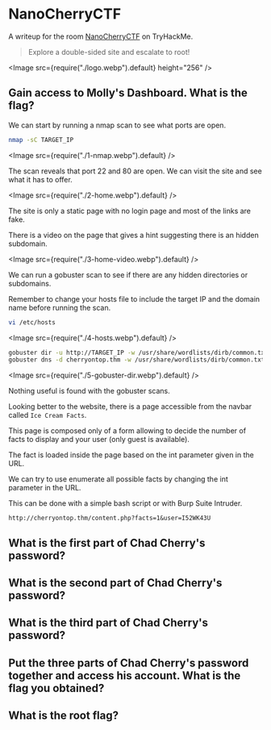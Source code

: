 # NanoCherryCTF

A writeup for the room [NanoCherryCTF](https://tryhackme.com/r/room/nanocherryctf) on TryHackMe.

> Explore a double-sided site and escalate to root!

<Image src={require("./logo.webp").default} height="256" />

## Gain access to Molly's Dashboard. What is the flag?

We can start by running a nmap scan to see what ports are open.

```sh
nmap -sC TARGET_IP
```

<Image src={require("./1-nmap.webp").default} />

The scan reveals that port 22 and 80 are open. We can visit the site and see what it has to offer.

<Image src={require("./2-home.webp").default} />

The site is only a static page with no login page and most of the links are fake.

There is a video on the page that gives a hint suggesting there is an hidden subdomain.

<Image src={require("./3-home-video.webp").default} />

We can run a gobuster scan to see if there are any hidden directories or subdomains.

Remember to change your hosts file to include the target IP and the domain name before running the scan.

```sh
vi /etc/hosts
```

<Image src={require("./4-hosts.webp").default} />

```sh
gobuster dir -u http://TARGET_IP -w /usr/share/wordlists/dirb/common.txt
gobuster dns -d cherryontop.thm -w /usr/share/wordlists/dirb/common.txt
```

<Image src={require("./5-gobuster-dir.webp").default} />

Nothing useful is found with the gobuster scans.

Looking better to the website, there is a page accessible from the navbar called `Ice Cream Facts`.

This page is composed only of a form allowing to decide the number of facts to display and your user (only guest is available).

The fact is loaded inside the page based on the int parameter given in the URL.

We can try to use enumerate all possible facts by changing the int parameter in the URL.

This can be done with a simple bash script or with Burp Suite Intruder.

```
http://cherryontop.thm/content.php?facts=1&user=I52WK43U
```

## What is the first part of Chad Cherry's password?

## What is the second part of Chad Cherry's password?

## What is the third part of Chad Cherry's password?

## Put the three parts of Chad Cherry's password together and access his account. What is the flag you obtained?

## What is the root flag?

